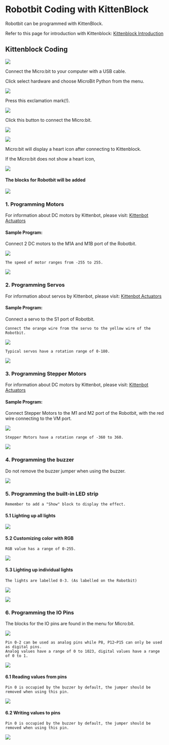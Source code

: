 # Robotbit Coding with KittenBlock

Robotbit can be programmed with KittenBlock.

Refer to this page for introduction with Kittenblock: [Kittenblock Introduction](../KittenBlock/index)

## Kittenblock Coding

![](../../functional_module/PWmodules/images/kbbanner.png)

Connect the Micro:bit to your computer with a USB cable.

Click select hardware and choose MicroBit Python from the menu.

![](../RBimage/add.png)

Press this exclamation mark(!).

![](../../functional_module/PWmodules/kbimages/kbmbcon.png)

Click this button to connect the Micro:bit.

![](../../functional_module/PWmodules/kbimages/kbmbcon1.png)

![](../../functional_module/PWmodules/kbimages/kbmbcon2.png)

Micro:bit will display a heart icon after connecting to Kittenblock.

If the Micro:bit does not show a heart icon, 

![](../../functional_module/PWmodules/kbimages/upload.png)

#### The blocks for Robotbit will be added

![](../RBimage/success1.png)

### 1. Programming Motors

For information about DC motors by Kittenbot, please visit: [Kittenbot Actuators](../../motors/index)

#### Sample Program:

Connect 2 DC motors to the M1A and M1B port of the Robotbit.

![](../RBimage/motor_wire.png)

    The speed of motor ranges from -255 to 255.

![](../RBimage/kb_code1.png)

### 2. Programming Servos

For information about servos by Kittenbot, please visit: [Kittenbot Actuators](../../motors/index)

#### Sample Program:

Connect a servo to the S1 port of Robotbit.

    Connect the orange wire from the servo to the yellow wire of the Robotbit.

![](../RBimage/servo_wire.png)

    Typical servos have a rotation range of 0-180.
    
![](../RBimage/kb_code2.png)

### 3. Programming Stepper Motors

For information about DC motors by Kittenbot, please visit: [Kittenbot Actuators](../../motors/index)

#### Sample Program:

Connect Stepper Motors to the M1 and M2 port of the Robotbit, with the red wire connecting to the VM port.

![](../RBimage/stepper_wire.png)

    Stepper Motors have a rotation range of -360 to 360.

![](../RBimage/kb_code3.png)

### 4. Programming the buzzer

Do not remove the buzzer jumper when using the buzzer.

![](../RBimage/kb_code4.png)

### 5. Programming the built-in LED strip

    Remember to add a "Show" block to display the effect.

#### 5.1 Lighting up all lights

![](../RBimage/kb_code5.png)

#### 5.2 Customizing color with RGB

    RGB value has a range of 0-255.

![](../RBimage/kb_code6.png)

#### 5.3 Lighting up individual lights

    The lights are labelled 0-3. (As labelled on the Robotbit)
    
![](../RBimage/robotbit_neopixel2.png)

![](../RBimage/kb_code7.png)

### 6. Programming the IO Pins

The blocks for the IO pins are found in the menu for Micro:bit.

![](../RBimage/robobit_pinKB.png)

    Pin 0-2 can be used as analog pins while P8, P12~P15 can only be used as digital pins.
    Analog values have a range of 0 to 1023, digital values have a range of 0 to 1.
    
![](../RBimage/robotbit_pin1.png)

#### 6.1 Reading values from pins

    Pin 0 is occupied by the buzzer by default, the jumper should be removed when using this pin.

![](../RBimage/robobit_pinKB2.png)

#### 6.2 Writing values to pins

    Pin 0 is occupied by the buzzer by default, the jumper should be removed when using this pin.

![](../RBimage/robobit_pinKB3.png)